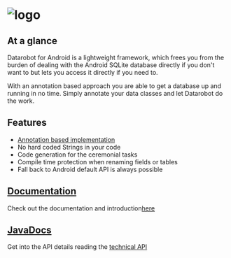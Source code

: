![logo](https://github.com/arconsis/datarobot/raw/master/resources/Datarobottitle.png)
=========

## At a glance ##
Datarobot for Android is a lightweight framework, which frees you from the burden of dealing with the Android SQLite database directly if you don't want to but lets you access it directly if you need to.

With an annotation based approach you are able to get a database up and running in no time. Simply annotate your data classes and let Datarobot do the work.


## Features ##
 * [Annotation based implementation](https://github.com/arconsis/datarobot/wiki/Annotations)
 * No hard coded Strings in your code
 * Code generation for the ceremonial tasks
 * Compile time protection when renaming fields or tables
 * Fall back to Android default API is always possible


## [Documentation](https://github.com/arconsis/datarobot/wiki) ##
Check out the documentation and introduction[here](https://github.com/arconsis/datarobot/wiki)


## [JavaDocs](http://arconsis.github.io/datarobot/) ##
Get into the API details reading the [technical API](http://arconsis.github.io/datarobot/)
